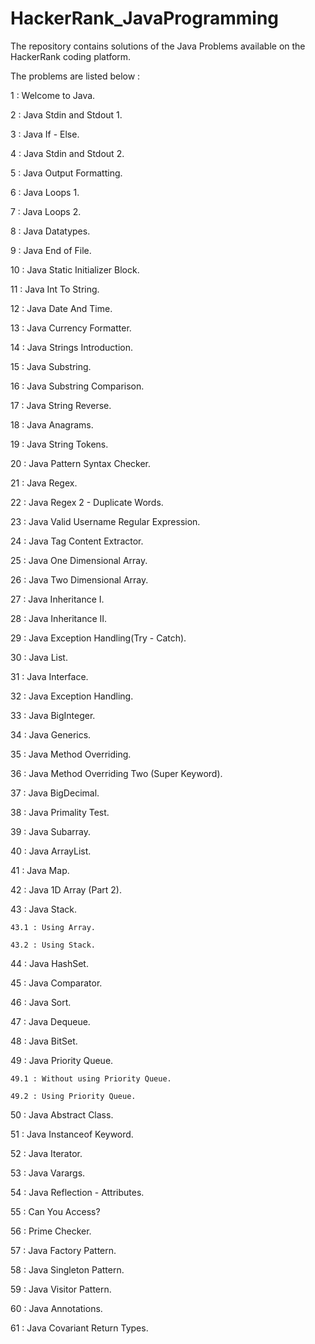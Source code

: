 # HackerRank_JavaProgramming

The repository contains solutions of the Java Problems available on the HackerRank coding platform.

The problems are listed below : 

1 : Welcome to Java.

2 : Java Stdin and Stdout 1.

3 : Java If - Else.

4 : Java Stdin and Stdout 2.

5 : Java Output Formatting.

6 : Java Loops 1.

7 : Java Loops 2.

8 : Java Datatypes.

9 : Java End of File.

10 : Java Static Initializer Block.

11 : Java Int To String.

12 : Java Date And Time.

13 : Java Currency Formatter.

14 : Java Strings Introduction.

15 : Java Substring.

16 : Java Substring Comparison.

17 : Java String Reverse.

18 : Java Anagrams.

19 : Java String Tokens.

20 : Java Pattern Syntax Checker.

21 : Java Regex.

22 : Java Regex 2 - Duplicate Words.

23 : Java Valid Username Regular Expression.

24 : Java Tag Content Extractor.

25 : Java One Dimensional Array.

26 : Java Two Dimensional Array.

27 : Java Inheritance I.

28 : Java Inheritance II.

29 : Java Exception Handling(Try - Catch).

30 : Java List.

31 : Java Interface.

32 : Java Exception Handling.

33 : Java BigInteger.

34 : Java Generics.

35 : Java Method Overriding.

36 : Java Method Overriding Two (Super Keyword).

37 : Java BigDecimal.

38 : Java Primality Test.

39 : Java Subarray.

40 : Java ArrayList.

41 : Java Map.

42 : Java 1D Array (Part 2).

43 : Java Stack.

    43.1 : Using Array.

    43.2 : Using Stack.

44 : Java HashSet.

45 : Java Comparator.

46 : Java Sort.

47 : Java Dequeue.

48 : Java BitSet.

49 : Java Priority Queue.

    49.1 : Without using Priority Queue.

    49.2 : Using Priority Queue.

50 : Java Abstract Class.

51 : Java Instanceof Keyword.

52 : Java Iterator.

53 : Java Varargs.

54 : Java Reflection - Attributes.

55 : Can You Access?

56 : Prime Checker.

57 : Java Factory Pattern.

58 : Java Singleton Pattern.

59 : Java Visitor Pattern.

60 : Java Annotations.

61 : Java Covariant Return Types.